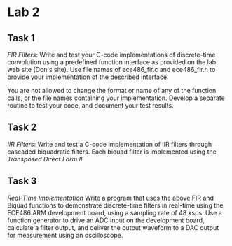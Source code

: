 # Lab 2
## Task 1
*FIR Filters*: Write and test your C-code implementations of discrete-time convolution using a predefined function interface as provided on the lab web site (Don's site).
Use file names of ece486_fir.c and ece486_fir.h to provide your implementation of the described interface. 

You are not allowed to change the format or name of any of the function calls, or the file names containing your implementation.
Develop a separate routine to test your code, and document your test results.

## Task 2
*IIR Filters*: Write and test a C-code implementation of IIR filters through cascaded biquadratic filters. Each biquad filter is implemented using the *Transposed Direct Form II*.

## Task 3
*Real-Time Implementation* Write a program that uses the above FIR and Biquad functions to demonstrate discrete-time filters in real-time using the ECE486 ARM development board, using a sampling rate of 48 ksps. Use a function generator to drive an ADC input on the development board, calculate a filter output, and deliver the output waveform to a DAC output for measurement using an oscilloscope.

